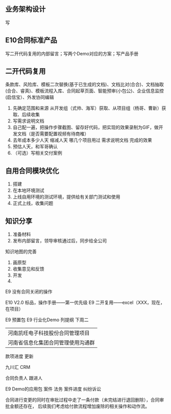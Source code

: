 ## 业务架构设计
写

## E10合同标准产品


写二开代码复用的内部留言；写两个Demo对应的方案；写产品手册


## 二开代码复用
条款库、风险库、模板二次替换(基于已生成的文档)、文档比对(合合)、文档抽取(合合、睿真)、模板流程入库、合同起草页面、智能预审(小包公)、企业信息监控(启信宝）、外发协同编辑

1. 先确定范围和来源 从开发组（式帅、海军）获取、从项目组（杨哥、曹新）获取、后续收集
2. 写需求说明文档
3. 自己配一遍，把操作步骤截图、留存好代码，把实现的效果录制为GIF，做开发文档（是否需要配置视频有待商榷）
4. 去年成本多少人天 缩减人天 哪几个项目用过 需求说明文档 完成的效果 
5. 预估人天，和军哥确认
6. （可选）写相关交付案例


## 自用合同模块优化
1. 搭建
2. 在本地环境测试
3. 上线自用环境的测试环境，提供给有关部门测试和使用
4. 正式上线，收集问题


## 知识分享
1. 准备材料
2. 发布内部留言，领导审核通过后，同步给全公司



知识地图的完善
1. 画原型
2. 收集意见和反馈
3. 开发
4. 

E9 没有合同关闭的操作

E10 V2.0 标品，操作手册——第一优先级
E9 二开复用——excel（XXX，现在，在项目）

E9 预置包
E9 行业化Demo 列提纲 下周二

|   |
|---|
|河南凯旺电子科技股份合同管理项目|
|河南省信息化集团合同管理使用沟通群|


款项进度 更新


九川汇 CRM

合同负责人 跟进人

E9 Demo的应用包
案件 法务 案件进度 纠纷诉讼

合同进行变更的同时在审批过程中走了一条付款（未完结进行退回删除），合同审批金额还存在，
后续我们考虑给付款流程增加废除的相关操作和动作流。
